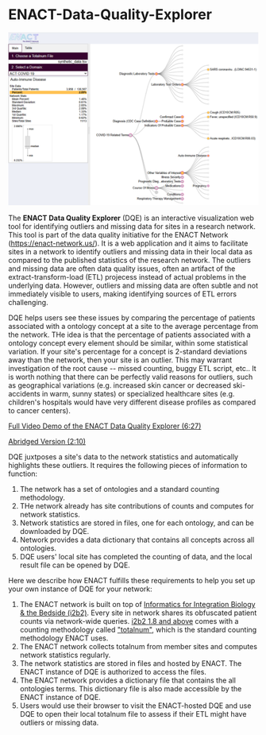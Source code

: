 # ENACT-Data-Quality-Explorer

[<img src="img/dqe_screen.png" width="600px">](img/dqe_screen.png)

The **ENACT Data Quality Explorer** (DQE) is an interactive visualization web tool for identifying outliers and missing data for sites in a research network. This tool is part of the data quality initiative for the ENACT Network (https://enact-network.us/). It is a web application and it aims to facilitate sites in a network to identify outliers and missing data in their local data as compared to the published statistics of the research network. The outliers and missing data are often data quality issues, often an artifact of the extract-transform-load (ETL) projecess instead of actual problems in the underlying data. However, outliers and missing data are often subtle and not immediately visible to users, making identifying sources of ETL errors challenging. 

DQE helps users see these issues by comparing the percentage of patients associated with a ontology concept at a site to the average percentage from the network. THe idea is that the percentage of patients associated with a ontology concept every element should be similar, within some statistical variation. If your site's percentage for a concept is 2-standard deviations away than the network, then your site is an outlier. This may warrant investigation of the root cause -- missed counting, buggy ETL script, etc.. It is worth nothing that there can be perfectly valid reasons for outliers, such as geographical variations (e.g. increased skin cancer or decreased ski-accidents in warm, sunny states) or specialized healthcare sites (e.g. children's hospitals would have very different disease profiles as compared to cancer centers).

[Full Video Demo of the ENACT Data Quality Explorer (6:27)](https://youtu.be/O1qiLYkIhEs)

[Abridged Version (2:10)](https://www.youtube.com/watch?v=3xECB-U-3-c)

DQE juxtposes a site's data to the network statistics and automatically highlights these outliers. It requires the following pieces of information to function:
1. The network has a set of ontologies and a standard counting methodology.
2. THe network already has site contributions of counts and computes for network statistics.
3. Network statistics are stored in files, one for each ontology, and can be downloaded by DQE.
4. Network provides a data dictionary that contains all concepts across all ontologies.
5. DQE users' local site has completed the counting of data, and the local result file can be opened by DQE.

Here we describe how ENACT fulfills these requirements to help you set up your own instance of DQE for your network:
1. The ENACT network is built on top of [Informatics for Integration Biology & the Bedside (i2b2)](https://www.i2b2.org/). Every site in network shares its obfuscated patient counts via network-wide queries. [i2b2 1.8 and above](https://www.i2b2.org/software/index.html?_gl=1*vwtry7*_ga*MTk5NTAzNzI2NC4xNzMzNTE2NjY1*_ga_ZGEPXGD7XT*MTczOTgwNDk4Mi4xNC4xLjE3Mzk4MDUxOTkuMC4wLjA.) comes with a counting methodology called ["totalnum"](https://community.i2b2.org/wiki/pages/viewpage.action?pageId=83001346), which is the standard counting methodology ENACT uses.
2. The ENACT network collects totalnum from member sites and computes network statistics regularly.
3. The network statistics are stored in files and hosted by ENACT. The ENACT instance of DQE is authorized to access the files.
4. The ENACT network provides a dictionary file that contains the all ontologies terms. This dictionary file is also made accessible by the ENACT instance of DQE.
5. Users would use their browser to visit the ENACT-hosted DQE and use DQE to open their local totalnum file to assess if their ETL might have outliers or missing data.

